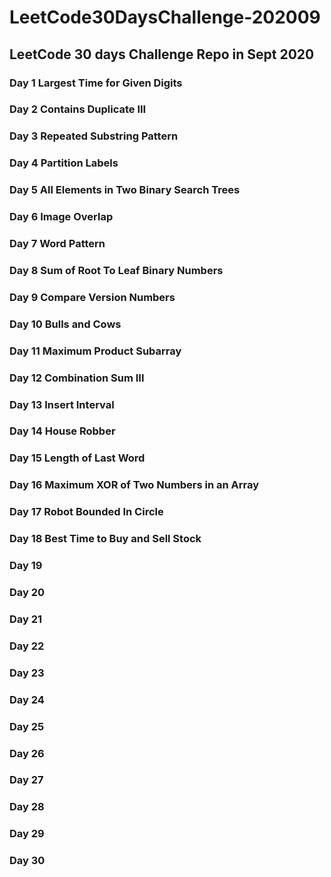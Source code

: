# LeetCode30DaysChallenge-202009
## LeetCode 30 days Challenge Repo in Sept 2020
### Day 1 Largest Time for Given Digits
### Day 2 Contains Duplicate III
### Day 3 Repeated Substring Pattern
### Day 4 Partition Labels
### Day 5 All Elements in Two Binary Search Trees
### Day 6 Image Overlap
### Day 7 Word Pattern
### Day 8 Sum of Root To Leaf Binary Numbers 
### Day 9 Compare Version Numbers
### Day 10 Bulls and Cows
### Day 11 Maximum Product Subarray
### Day 12 Combination Sum III
### Day 13 Insert Interval
### Day 14 House Robber
### Day 15 Length of Last Word
### Day 16 Maximum XOR of Two Numbers in an Array
### Day 17 Robot Bounded In Circle
### Day 18 Best Time to Buy and Sell Stock
### Day 19
### Day 20
### Day 21
### Day 22
### Day 23
### Day 24
### Day 25
### Day 26
### Day 27
### Day 28
### Day 29
### Day 30
